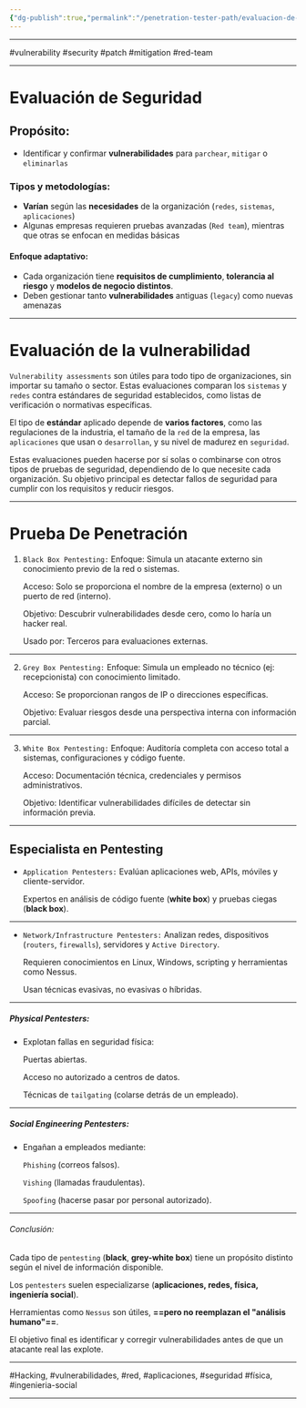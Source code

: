 ```yaml
---
{"dg-publish":true,"permalink":"/penetration-tester-path/evaluacion-de-la-vulnerabilidad/","dgPassFrontmatter":true}
---
```



----
#vulnerability #security #patch #mitigation #red-team

--- 
# Evaluación de Seguridad
## Propósito:

- Identificar y confirmar **vulnerabilidades** para `parchear`, `mitigar` o `eliminarlas`


### Tipos y metodologías:

- **Varían** según las **necesidades** de la organización (`redes`, `sistemas`, `aplicaciones`)
- Algunas empresas requieren pruebas avanzadas (`Red team`), mientras que otras se enfocan en medidas básicas

#### Enfoque adaptativo:

- Cada organización tiene **requisitos de cumplimiento**, **tolerancia al riesgo** y **modelos de negocio distintos**.
- Deben gestionar tanto **vulnerabilidades** antiguas (`legacy`) como nuevas amenazas

---
# Evaluación de la vulnerabilidad 

`Vulnerability assessments` son útiles para todo tipo de organizaciones, sin importar su tamaño o sector. Estas evaluaciones comparan los `sistemas` y `redes` contra estándares de seguridad establecidos, como listas de verificación o normativas específicas.

El tipo de **estándar** aplicado depende de **varios factores**, como las regulaciones de la industria, el tamaño de la `red` de la empresa, las `aplicaciones` que usan o `desarrollan`, y su nivel de madurez en `seguridad`.

Estas evaluaciones pueden hacerse por sí solas o combinarse con otros tipos de pruebas de seguridad, dependiendo de lo que necesite cada organización. Su objetivo principal es detectar fallos de seguridad para cumplir con los requisitos y reducir riesgos.

---

# Prueba De Penetración 

1. `Black Box Pentesting:`
	Enfoque: Simula un atacante externo sin conocimiento previo de la red o sistemas.

	Acceso: Solo se proporciona el nombre de la empresa (externo) o un puerto de red (interno).

	Objetivo: Descubrir vulnerabilidades desde cero, como lo haría un hacker real.

	Usado por: Terceros para evaluaciones externas.
---
2. `Grey Box Pentesting:`
	Enfoque: Simula un empleado no técnico (ej: recepcionista) con conocimiento limitado.

	Acceso: Se proporcionan rangos de IP o direcciones específicas.

	Objetivo: Evaluar riesgos desde una perspectiva interna con información parcial.
---
3. `White Box Pentesting:`
	Enfoque: Auditoría completa con acceso total a sistemas, configuraciones y código fuente.

	Acceso: Documentación técnica, credenciales y permisos administrativos.

	Objetivo: Identificar vulnerabilidades difíciles de detectar sin información previa.

---
## Especialista en Pentesting

- `Application Pentesters:`
	Evalúan aplicaciones web, APIs, móviles y cliente-servidor.

	Expertos en análisis de código fuente (**white box**) y pruebas ciegas (**black box**).

---

- `Network/Infrastructure Pentesters:`
	Analizan redes, dispositivos (`routers`, `firewalls`), servidores y `Active Directory`.

	Requieren conocimientos en Linux, Windows, scripting y herramientas como Nessus.

	Usan técnicas evasivas, no evasivas o híbridas.

---

##### Physical Pentesters:

- Explotan fallas en seguridad física:

	Puertas abiertas.
	
	Acceso no autorizado a centros de datos.
	
	Técnicas de `tailgating` (colarse detrás de un empleado).

---
##### Social Engineering Pentesters:

- Engañan a empleados mediante:

	`Phishing` (correos falsos).

    `Vishing` (llamadas fraudulentas).

    `Spoofing` (hacerse pasar por personal autorizado).

---

###### Conclusión:

 Cada tipo de `pentesting` (**black**, **grey-white box**) tiene un propósito distinto según el nivel de información disponible.

 Los `pentesters` suelen especializarse (**aplicaciones, redes, física, ingeniería social**).

 Herramientas como `Nessus` son útiles, **==pero no reemplazan el "análisis humano"==**.

 El objetivo final es identificar y corregir vulnerabilidades antes de que un atacante real las explote.

---
#Hacking, #vulnerabilidades, #red, #aplicaciones, #seguridad #física, #ingenieria-social

---